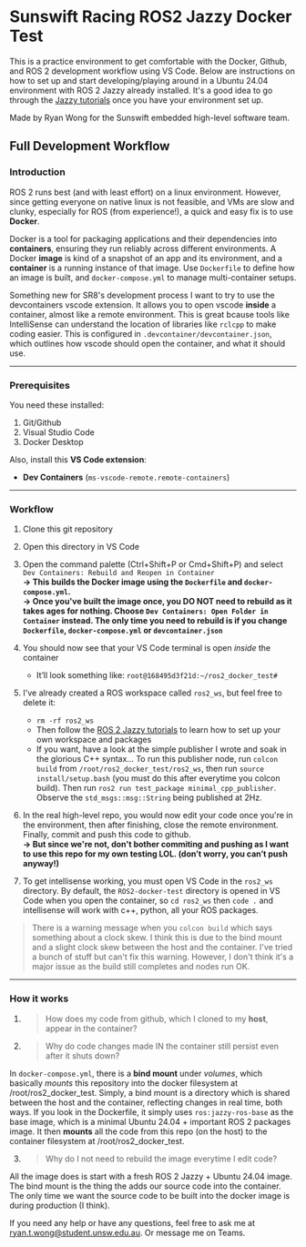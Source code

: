 # Sunswift Racing ROS2 Jazzy Docker Test
This is a practice environment to get comfortable with the Docker, Github, and ROS 2 development workflow using VS Code. Below are instructions on how to set up and start developing/playing around in a Ubuntu 24.04 environment with ROS 2 Jazzy already installed. It's a good idea to go through the [Jazzy tutorials](https://docs.ros.org/en/jazzy/Tutorials.html) once you have your environment set up.  

Made by Ryan Wong for the Sunswift embedded high-level software team.

## Full Development Workflow 
### Introduction

ROS 2 runs best (and with least effort) on a linux environment. However, since getting everyone on native linux is not feasible, and VMs are slow and clunky, especially for ROS (from experience!), a quick and easy fix is to use **Docker**.


Docker is a tool for packaging applications and their dependencies into **containers**, ensuring they run reliably across different environments. A Docker **image** is kind of a snapshot of an app and its environment, and a **container** is a running instance of that image. Use `Dockerfile` to define how an image is built, and `docker-compose.yml` to manage multi-container setups.

Something new for SR8's development process I want to try to use the devcontainers vscode extension. It allows you to open vscode **inside** a container, almost like a remote environment. This is great bcause tools like IntelliSense can understand the location of libraries like `rclcpp` to make coding easier. This is configured in `.devcontainer/devcontainer.json`, which outlines how vscode should open the container, and what it should use.

---------------------------
### Prerequisites

You need these installed:
1. Git/Github
2. Visual Studio Code
3. Docker Desktop

Also, install this **VS Code extension**:
- **Dev Containers** (`ms-vscode-remote.remote-containers`)  

---------------------------
### Workflow

1. Clone this git repository  
2. Open this directory in VS Code  
3. Open the command palette (Ctrl+Shift+P or Cmd+Shift+P) and select `Dev Containers: Rebuild and Reopen in Container`  
   **→ This builds the Docker image using the `Dockerfile` and `docker-compose.yml`.**  
    **→ Once you've built the image once, you DO NOT need to rebuild as it takes ages for nothing. Choose `Dev Containers: Open Folder in Container` instead. The only time you need to rebuild is if you change `Dockerfile`, `docker-compose.yml` or `devcontainer.json`**  

4. You should now see that your VS Code terminal is open *inside* the container  
   - It’ll look something like: `root@168495d3f21d:~/ros2_docker_test#`  
5. I've already created a ROS workspace called `ros2_ws`, but feel free to delete it:  
   - `rm -rf ros2_ws`  
   - Then follow the [ROS 2 Jazzy tutorials](https://docs.ros.org/en/jazzy/Tutorials.html) to learn how to set up your own workspace and packages
   - If you want, have a look at the simple publisher I wrote and soak in the glorious C++ syntax... To run this publisher node, run `colcon build` from `/root/ros2_docker_test/ros2_ws`, then run `source install/setup.bash` (you must do this after everytime you colcon build). Then run `ros2 run test_package minimal_cpp_publisher`. Observe the `std_msgs::msg::String` being published at 2Hz.
6. In the real high-level repo, you would now edit your code once you're in the environment, then after finishing, close the remote environment. Finally, commit and push this code to github.  
   **→ But since we're not, don't bother commiting and pushing as I want to use this repo for my own testing LOL. (don’t worry, you can’t push anyway!)**  
7. To get intellisense working, you must open VS Code in the `ros2_ws` directory. By default, the `ROS2-docker-test` directory is opened in VS Code when you open the container, so `cd ros2_ws` then `code .` and intellisense will work with c++, python, all your ROS packages.

> There is a warning message when you `colcon build` which says something about a clock skew. I think this is due to the bind mount and a slight clock skew between the host and the container. I've tried a bunch of stuff but can't fix this warning. However, I don't think it's a major issue as the build still completes and nodes run OK.


---------------------------
### How it works
1. > How does my code from github, which I cloned to my **host**, appear in the container?  
2. > Why do code changes made IN the container still persist even after it shuts down?  

In `docker-compose.yml`, there is a **bind mount** under *volumes*, which basically *mounts* this repository into the docker filesystem at /root/ros2_docker_test. Simply, a bind mount is a directory which is shared between the host and the container, reflecting changes in real time, both ways. If you look in the Dockerfile, it simply uses `ros:jazzy-ros-base` as the base image, which is a minimal Ubuntu 24.04 + important ROS 2 packages image. It then **mounts** all the code from this repo (on the host) to the container filesystem at /root/ros2_docker_test.  

3. > Why do I not need to rebuild the image everytime I edit code?  

All the image does is start with a fresh ROS 2 Jazzy + Ubuntu 24.04 image. The bind mount is the thing the adds our source code into the container. The only time we want the source code to be built into the docker image is during production (I think).


If you need any help or have any questions, feel free to ask me at ryan.t.wong@student.unsw.edu.au. Or message me on Teams.